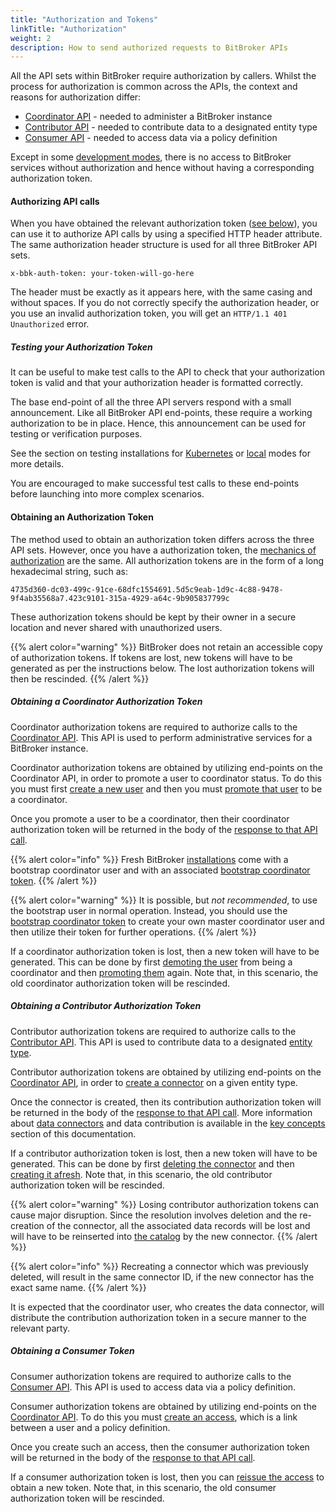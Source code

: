 ```yaml
---
title: "Authorization and Tokens"
linkTitle: "Authorization"
weight: 2
description: How to send authorized requests to BitBroker APIs
---
```


All the API sets within BitBroker require authorization by callers. Whilst the process for authorization is common across the APIs, the context and reasons for authorization differ:

* [Coordinator API](/docs/coordinator/) - needed to administer a BitBroker instance
* [Contributor API](/docs/contributor/) - needed to contribute data to a designated entity type
* [Consumer API](/docs/consumer/) - needed to access data via a policy definition

Except in some [development modes](/docs/getting-started/install-local/#development-only-headers), there is no access to BitBroker services without authorization and hence without having a corresponding authorization token.

#### Authorizing API calls

When you have obtained the relevant authorization token ([see below](#obtaining-an-authorization-token)), you can use it to authorize API calls by using a specified HTTP header attribute. The same authorization header structure is used for all three BitBroker API sets.

```
x-bbk-auth-token: your-token-will-go-here
```

The header must be exactly as it appears here, with the same casing and without spaces. If you do not correctly specify the authorization header, or you use an invalid authorization token, you will get an `HTTP/1.1 401 Unauthorized` error.

##### Testing your Authorization Token

It can be useful to make test calls to the API to check that your authorization token is valid and that your authorization header is formatted correctly.

The base end-point of all the three API servers respond with a small announcement. Like all BitBroker API end-points, these require a working authorization to be in place. Hence, this announcement can be used for testing or verification purposes.

See the section on testing installations for [Kubernetes](/docs/getting-started/install-k8s/#testing-your-installation) or [local](/docs/getting-started/install-local/#testing-your-installation) modes for more details.

You are encouraged to make successful test calls to these end-points before launching into more complex scenarios.

#### Obtaining an Authorization Token

The method used to obtain an authorization token differs across the three API sets. However, once you have a authorization token, the [mechanics of authorization](#authorising-api-calls) are the same. All authorization tokens are in the form of a long hexadecimal string, such as:

```
4735d360-dc03-499c-91ce-68dfc1554691.5d5c9eab-1d9c-4c88-9478-9f4ab35568a7.423c9101-315a-4929-a64c-9b905837799c
```

These authorization tokens should be kept by their owner in a secure location and never shared with unauthorized users.

{{% alert color="warning" %}}
BitBroker does not retain an accessible copy of authorization tokens. If tokens are lost, new tokens will have to be generated as per the instructions below. The lost authorization tokens will then be rescinded.
{{% /alert %}}

##### Obtaining a Coordinator Authorization Token

Coordinator authorization tokens are required to authorize calls to the [Coordinator API](/docs/coordinator/). This API is used to perform administrative services for a BitBroker instance.

Coordinator authorization tokens are obtained by utilizing end-points on the Coordinator API, in order to promote a user to coordinator status. To do this you must first [create a new user](/docs/coordinator/user/#creating-a-new-user) and then you must [promote that user](/docs/coordinator/user/#promoting-a-user-to-coordinator) to be a coordinator.

Once you promote a user to be a coordinator, then their coordinator authorization token will be returned in the body of the [response to that API call](/docs/coordinator/user/#promoting-a-user-to-coordinator).

{{% alert color="info" %}}
Fresh BitBroker [installations](/docs/getting-started/installation/) come with a bootstrap coordinator user and with an associated [bootstrap coordinator token](/docs/getting-started/installation/#bootstrap-coordinator-token).
{{% /alert %}}

{{% alert color="warning" %}}
It is possible, but _not recommended_, to use the bootstrap user in normal operation. Instead, you should use the [bootstrap coordinator token](/docs/getting-started/installation/#bootstrap-coordinator-token) to create your own master coordinator user and then utilize their token for further operations.
{{% /alert %}}

If a coordinator authorization token is lost, then a new token will have to be generated. This can be done by first [demoting the user](/docs/coordinator/user/#demoting-a-user-from-coordinator) from being a coordinator and then [promoting them](/docs/coordinator/user/#promoting-a-user-to-coordinator) again. Note that, in this scenario, the old coordinator authorization token will be rescinded.

##### Obtaining a Contributor Authorization Token

Contributor authorization tokens are required to authorize calls to the [Contributor API](/docs/contributor/). This API is used to contribute data to a designated [entity type](/docs/concepts/entity-types/).

Contributor authorization tokens are obtained by utilizing end-points on the [Coordinator API](/docs/coordinator/), in order to [create a connector](/docs/coordinator/connectors/#creating-a-new-connector) on a given entity type.

Once the connector is created, then its contribution authorization token will be returned in the body of the [response to that API call](/docs/coordinator/connectors/#creating-a-new-connector). More information about [data connectors](/docs/concepts/connectors/) and data contribution is available in the [key concepts](/docs/concepts/) section of this documentation.

If a contributor authorization token is lost, then a new token will have to be generated. This can be done by first [deleting the connector](/docs/coordinator/connectors/#deleting-a-connector) and then [creating it afresh](/docs/coordinator/connectors/#creating-a-new-connector). Note that, in this scenario, the old contributor authorization token will be rescinded.

{{% alert color="warning" %}}
Losing contributor authorization tokens can cause major disruption. Since the resolution involves deletion and the re-creation of the connector, all the associated data records will be lost and will have to be reinserted into [the catalog](/docs/concepts/catalog/) by the new connector.
{{% /alert %}}

{{% alert color="info" %}}
Recreating a connector which was previously deleted, will result in the same connector ID, if the new connector has the exact same name.
{{% /alert %}}

It is expected that the coordinator user, who creates the data connector, will distribute the contribution authorization token in a secure manner to the relevant party.

##### Obtaining a Consumer Token

Consumer authorization tokens are required to authorize calls to the [Consumer API](/docs/consumer/). This API is used to access data via a policy definition.

Consumer authorization tokens are obtained by utilizing end-points on the [Coordinator API](/docs/coordinator/). To do this you must [create an access](/docs/coordinator/access/#creating-a-new-access), which is a link between a user and a policy definition.

Once you create such an access, then the consumer authorization token will be returned in the body of the [response to that API call](/docs/coordinator/access/#creating-a-new-access).

If a consumer authorization token is lost, then you can [reissue the access](/docs/coordinator/access/#reissuing-an-access) to obtain a new token. Note that, in this scenario, the old consumer authorization token will be rescinded.
